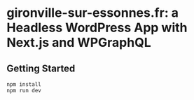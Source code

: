 # gironville-sur-essonnes.fr: a Headless WordPress App with Next.js and WPGraphQL

## Getting Started

    npm install
    npm run dev
